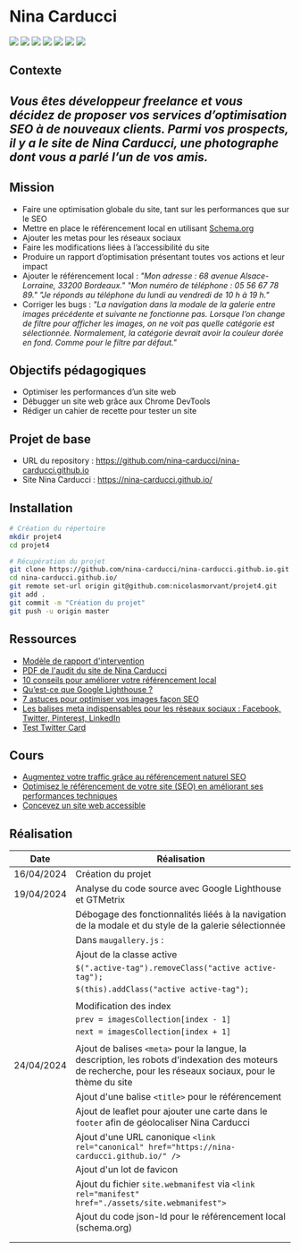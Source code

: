 # Nina Carducci

![](https://img.shields.io/badge/HTML5-E34F26?style=for-the-badge&logo=html5&logoColor=white)
![](https://img.shields.io/badge/CSS3-1572B6?style=for-the-badge&logo=css3&logoColor=white)
![](https://img.shields.io/badge/JavaScript-F7DF1E?style=for-the-badge&logo=javascript&logoColor=black)
![](https://camo.githubusercontent.com/c402bd25609922ab7160b91524aeb125a2e664070816aeb6dd66af9c41f70087/68747470733a2f2f696d672e736869656c64732e696f2f62616467652f426f6f7473747261702d3536334437433f7374796c653d666f722d7468652d6261646765266c6f676f3d626f6f747374726170266c6f676f436f6c6f723d7768697465)
![](https://img.shields.io/badge/jquery-0769AD?style=for-the-badge&logo=jquery&logoColor=white")
![](https://img.shields.io/badge/fontawesome-339AF0?style=for-the-badge&logo=fontawesome&logoColor=white)
![](https://img.shields.io/badge/github-181717?style=for-the-badge&logo=github&logoColor=white)

## Contexte
## _Vous êtes développeur freelance et vous décidez de proposer vos services d’optimisation SEO à de nouveaux clients. Parmi vos prospects, il y a le site de Nina Carducci, une photographe dont vous a parlé l’un de vos amis._
### 
###
## Mission
- Faire une optimisation globale du site, tant sur les performances que sur le SEO
- Mettre en place le référencement local en utilisant [Schema.org](https://validator.schema.org/)
- Ajouter les metas pour les réseaux sociaux
- Faire les modifications liées à l’accessibilité du site
- Produire un rapport d’optimisation présentant toutes vos actions et leur impact
- Ajouter le référencement local :
    _"Mon adresse : 68 avenue Alsace-Lorraine, 33200 Bordeaux."_
    _"Mon numéro de téléphone : 05 56 67 78 89."_
    _"Je réponds au téléphone du lundi au vendredi de 10 h à 19 h."_
- Corriger les bugs :
    _"La navigation dans la modale de la galerie entre images précédente et suivante ne fonctionne pas._
    _Lorsque l’on change de filtre pour afficher les images, on ne voit pas quelle catégorie est sélectionnée. Normalement, la catégorie devrait avoir la couleur dorée en fond. Comme pour le filtre par défaut."_



### 
###
## Objectifs pédagogiques
- Optimiser les performances d’un site web
- Débugger un site web grâce aux Chrome DevTools
- Rédiger un cahier de recette pour tester un site



### 
###
## Projet de base

- URL du repository : https://github.com/nina-carducci/nina-carducci.github.io
- Site Nina Carducci : https://nina-carducci.github.io/





### 
###
## Installation

```sh
# Création du répertoire
mkdir projet4
cd projet4

# Récupération du projet
git clone https://github.com/nina-carducci/nina-carducci.github.io.git
cd nina-carducci.github.io/
git remote set-url origin git@github.com:nicolasmorvant/projet4.git
git add .
git commit -m "Création du projet"
git push -u origin master
```

### 
###
## Ressources
- [Modèle de rapport d'intervention](https://course.oc-static.com/projects/D%C3%A9veloppeur+Web/DW_P5+Optimisation+%26+debug/DW+P5+Optimisation-debug+-+Modele+rapport+intervention.odt)
- [PDF de l'audit du site de Nina Carducci](https://course.oc-static.com/projects/D%C3%A9veloppeur+Web/IW_P9+Optimisation/Audit+lighthouse+Desktop.pdf)
- [10 conseils pour améliorer votre référencement local](https://www.codeur.com/blog/conseils-referencement-local/)
- [Qu’est-ce que Google Lighthouse ? ](https://www.ionos.fr/digitalguide/web-marketing/search-engine-marketing/google-lighthouse/)
- [7 astuces pour optimiser vos images façon SEO](https://fr.oncrawl.com/referencement/7-astuces-pour-optimiser-vos-images-facon-seo/)
- [Les balises meta indispensables pour les réseaux sociaux : Facebook, Twitter, Pinterest, LinkedIn](https://www.skyminds.net/balises-meta-reseaux-sociaux-facebook-twitter-pinterest/)
- [Test Twitter Card](https://www.bannerbear.com/tools/twitter-card-preview-tool/#image_result)


### 
###
## Cours

- [Augmentez votre traffic grâce au référencement naturel SEO](https://openclassrooms.com/fr/courses/5561431-augmentez-votre-trafic-grace-au-referencement-naturel-seo) 
- [Optimisez le référencement de votre site (SEO) en améliorant ses performances techniques](https://openclassrooms.com/fr/courses/5922626-optimisez-le-referencement-de-votre-site-seo-en-ameliorant-ses-performances-techniques)
- [Concevez un site web accessible](https://openclassrooms.com/fr/courses/6691346-concevez-un-contenu-web-accessible)

### 
###
## Réalisation

| Date | Réalisation |
| ------ | ------ |
| 16/04/2024| Création du projet|
|19/04/2024| Analyse du code source avec Google Lighthouse et GTMetrix|
|| Débogage des fonctionnalités liéés à la navigation de la modale et du style de la galerie sélectionnée|
|| Dans ```maugallery.js``` :|
|| Ajout de la classe active |
|| ```$(".active-tag").removeClass("active active-tag");```|
|| ```$(this).addClass("active active-tag");```|
|||
|| Modification des index|
|| ```prev = imagesCollection[index - 1]```|
|| ```next = imagesCollection[index + 1]```|
|||
|24/04/2024|Ajout de balises ```<meta>``` pour  la langue, la description, les robots d'indexation des moteurs de recherche, pour les réseaux sociaux, pour le thème du site|
||Ajout d'une balise ```<title>``` pour le référencement|
||Ajout de leaflet pour ajouter une carte dans le ```footer``` afin de géolocaliser Nina Carducci|
||Ajout d'une URL canonique ```<link rel="canonical" href="https://nina-carducci.github.io/" />```|
||Ajout d'un lot de favicon|
||Ajout du fichier ```site.webmanifest``` via ```<link rel="manifest" href="./assets/site.webmanifest">```|
||Ajout du code json-ld pour le référencement local (schema.org)|
|||
|||